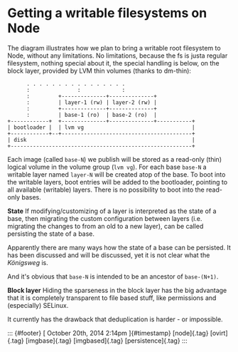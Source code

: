 Getting a writable filesystems on Node
======================================

The diagram illustrates how we plan to bring a writable root filesystem
to Node, without any limitations. No limitations, because the fs is
justa regular filesystem, nothing special about it, the special handling
is below, on the block layer, provided by LVM thin volumes (thanks to
dm-thin):

          . . . . . . . . . . . . . . . . 
          :               :             :   
          :         +--------------+--------------+
          :         | layer-1 (rw) | layer-2 (rw) |
          :         +--------------+--------------+
          :         | base-1 (ro)  | base-2 (ro)  |
    +------------+  +--------------+--------------+-----------+
    | bootloader |  | lvm vg                                  |   
    +------------+--+-----------------------------------------+
    | disk                                                    |   
    +---------------------------------------------------------+

Each image (called `base-N`) we publish will be stored as a read-only
(thin) logical volume in the volume group (`lvm vg`). For each base
`base-N` a writable layer named `layer-N` will be created atop of the
base. To boot into the writable layers, boot entries will be added to
the bootloader, pointing to all available (writable) layers. There is no
possibility to boot into the read-only bases.

**State** If modifying/customizing of a layer is interpreted as the
state of a base, then migrating the custom configuration between layers
(i.e. migrating the changes to from an old to a new layer), can be
called persisting the state of a base.

Apparently there are many ways how the state of a base can be persisted.
It has been discussed and will be discussed, yet it is not clear what
the *Königsweg* is.

And it's obvious that `base-N` is intended to be an ancestor of
`base-(N+1)`.

**Block layer** Hiding the sparseness in the block layer has the big
advantage that it is completely transparent to file based stuff, like
permissions and (especially) SELinux.

It currently has the drawback that deduplication is harder - or
impossible.

::: {#footer}
[ October 20th, 2014 2:14pm ]{#timestamp} [node]{.tag} [ovirt]{.tag}
[imgbase]{.tag} [imgbased]{.tag} [persistence]{.tag}
:::
